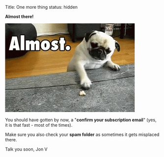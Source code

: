 Title: One more thing
status: hidden

**Almost there!**

![](/images/pub.gif)

You should have gotten by now, a "**confirm your subscription email**" (yes, it is that fast - most of the times).

Make sure you also check your **spam folder** as sometimes it gets misplaced there.

Talk you soon, Jon V